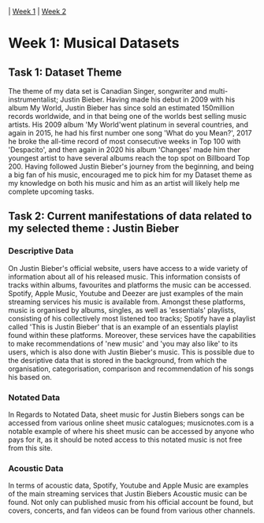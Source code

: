 | [Week 1](https://larissakourosh.github.io/MCA-2020/) | [Week 2](https://larissakourosh.github.io/MCA-2020/LabTasks/Week2/)

# Week 1: Musical Datasets

## Task 1: Dataset Theme

The theme of my data set is Canadian Singer, songwriter and multi-instrumentalist; Justin Bieber. Having made his debut in 2009 with his album My World, Justin Bieber has since sold an estimated 150million records worldwide, and in that being one of the worlds best selling music artists. His 2009 album 'My World'went platinum in several countries, and again in 2015, he had his first number one song 'What do you Mean?', 2017 he broke the all-time record of most consecutive weeks in Top 100 with 'Despacito', and then again in 2020 his album 'Changes' made him ther youngest artist to have several albums reach the top spot on Billboard Top 200. Having followed Justin Bieber's journey from the beginning, and being a big fan of his music, encouraged me to pick him for my Dataset theme as my knowledge on both his music and him as an artist will likely help me complete upcoming tasks.

## Task 2: Current manifestations of data related to my selected theme : Justin Bieber

### Descriptive Data

On Justin Bieber's official website, users have access to a wide variety of information about all of his released music. This information consists of tracks within albums, favourites and platforms the music can be accessed. Spotify, Apple Music, Youtube and Deezer are just examples of the main streaming services his music is available from. Amongst these platforms,  music is organised by albums, singles, as well as 'essentials' playlists, consisting of his collectively most listened too tracks; Spotify have a playlist called 'This is Justin Bieber' that is an example of an essentials playlist found within these platforms. Moreover, these services have the capabilities to make recommendations of 'new music' and 'you may also like' to its users, which is also done with Justin Bieber's music. This is possible due to the desriptive data that is stored in the background, from which the organisation, categorisation, comparison and recommendation of his songs his based on. 

### Notated Data

In Regards to Notated Data, sheet music for Justin Biebers songs can be accessed from various online sheet music catalogues; musicnotes.com is a notable example of where his sheet music can be accessed by anyone who pays for it, as it should be noted access to this notated music is not free from this site. 

### Acoustic Data

In terms of acoustic data, Spotify, Youtube and Apple Music are examples of the main streaming services that Justin Biebers Acoustic music can be found. Not only can published music from his official account be found, but covers, concerts, and fan videos can be found from various other channels.
